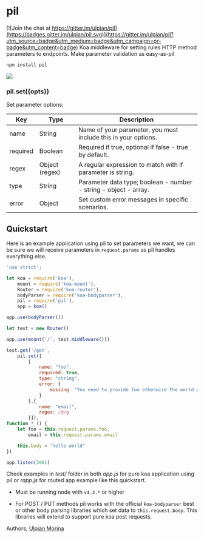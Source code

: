 # pil

[![Join the chat at https://gitter.im/ulpian/pil](https://badges.gitter.im/ulpian/pil.svg)](https://gitter.im/ulpian/pil?utm_source=badge&utm_medium=badge&utm_campaign=pr-badge&utm_content=badge)
Koa middleware for setting rules HTTP method parameters to endpoints.
Make parameter validation as easy-as-pil

`npm install pil`

<img src="media/redpillbluepill.png"><br>


### pil.set({opts})

Set parameter options;

| Key | Type | Description |
| --- | --- | --- |
| name | String | Name of your parameter, you must include this in your options. |
| required | Boolean | Required if true, optional if false - true by default. |
| regex | Object (regex) | A regular expression to match with if parameter is string. |
| type | String | Parameter data type; boolean - number - string - object - array. |
| error | Object | Set custom error messages in specific scenarios. |

## Quickstart

Here is an example application using pil to set parameters we want, we can be sure we will receive parameters in `request.params` as pil handles everything else.

```javascript
'use strict';

let koa = require('koa'),
    mount = require('koa-mount'),
    Router = require('koa-router'),
    bodyParser = require('koa-bodyparser'),
    pil = require('pil'),
    app = koa()

app.use(bodyParser())

let test = new Router()

app.use(mount('/', test.middleware()))

test.get('/get',
    pil.set([
        {
            name: "foo",
            required: true,
            type: "string",
            error: {
                missing: "You need to provide foo otherwise the world will break"
            }
        },{
            name: "email",
            regex: /@/g
        }]),
function * () {
    let foo = this.request.params.foo,
        email = this.request.params.email

    this.body = "hello world"
})

app.listen(3001)
```

Check examples in *test/* folder in both *app.js* for pure koa application using pil or *rapp.js* for routed app example like this quickstart.

* Must be running node with `v4.3.*` or higher

* For POST / PUT methods pil works with the official `koa-bodyparser` best or other body parsing libraries which set data to `this.request.body`. This libraries will extend to support pure koa post requests.

Authors;
[Ulpian Morina](https://github.com/ulpian)
